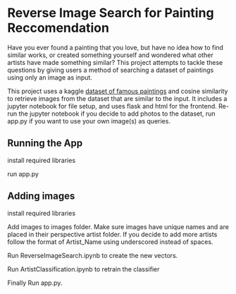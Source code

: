 <h1>Reverse Image Search for Painting Reccomendation</h1>

<p>
Have you ever found a painting that you love, but have no idea how to find similar works, or created something yourself and wondered what other artists have made something similar? This project attempts to tackle these questions by giving users a method of searching a dataset of paintings using only an image as input.
  
  This project uses a kaggle <a href = "https://www.kaggle.com/datasets/mexwell/famous-paintings">dataset of famous paintings</a> and cosine similarity to retrieve images from the dataset that are similar to the input. It includes a jupyter notebook for file setup, and uses flask and html for the frontend. Re-run the jupyter notebook if you decide to add photos to the dataset, run app.py if you want to use your own image(s) as queries. 
</p>

<h2>Running the App</h2>

<p>
install required libraries

run app.py
  
</p>


<h2>Adding images</h2>

<p>
install required libraries

Add images to images folder. Make sure images have unique names and are placed in their perspective artist folder. If you decide to add more artists follow the format of Artist_Name using underscored instead of spaces. 

Run ReverseImageSearch.ipynb to create the new vectors.

Run ArtistClassification.ipynb to retrain the classifier

Finally Run app.py.
  
</p>
